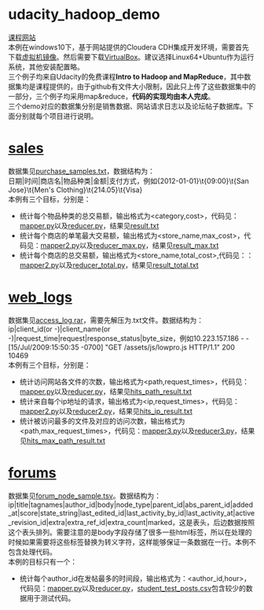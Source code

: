 # udacity_hadoop_demo
[课程网站](https://classroom.udacity.com/courses/ud617)<br>
本例在windows10下，基于网站提供的Cloudera CDH集成开发环境，需要首先下载[虚拟机镜像](http://content.udacity-data.com/courses/ud617/Cloudera-Udacity-Training-VM-4.1.1.c.zip)。然后需要下载[VirtualBox](https://download.virtualbox.org/virtualbox/5.2.12/VirtualBox-5.2.12-12-122591.-Win.exe)。建议选择Linux64+Ubuntu作为运行系统，其他安装配置略。<br>
三个例子均来自Udacity的免费课程**Intro to Hadoop and MapReduce**，其中数据集均是课程提供的，由于github有文件大小限制，因此只上传了这些数据集中的一部分，三个例子均采用map&reduce，**代码的实现均由本人完成**。<br>
三个demo对应的数据集分别是销售数据、网站请求日志以及论坛帖子数据库。下面分别就每个项目进行说明。<br>

# [sales](https://github.com/NiuCoder/udacity_hadoop_demo/tree/master/sales)
数据集见[purchase_samples.txt](https://github.com/NiuCoder/udacity_hadoop_demo/blob/master/sales/purchase_sample.txt)，数据结构为：<br>
日期|时间|商店名|物品种类|金额|支付方式，例如{2012-01-01}\t{09:00}\t{San Jose}\t{Men's Clothing}\t{214.05}\t{Visa}<br>
本例有三个目标，分别是：<br>
- 统计每个物品种类的总交易额，输出格式为<category,cost>，代码见：[mapper.py](https://github.com/NiuCoder/udacity_hadoop_demo/blob/master/sales/mapper.py)以及[reducer.py](https://github.com/NiuCoder/udacity_hadoop_demo/blob/master/sales/reducer.py)，结果见[result.txt](https://github.com/NiuCoder/udacity_hadoop_demo/blob/master/sales/result.txt)
- 统计每个商店的单笔最大交易额，输出格式为<store_name,max_cost>，代码见：[mapper2.py](https://github.com/NiuCoder/udacity_hadoop_demo/blob/master/sales/mapper2.py)以及[reducer_max.py](https://github.com/NiuCoder/udacity_hadoop_demo/blob/master/sales/reducer.py)，结果见[result_max.txt](https://github.com/NiuCoder/udacity_hadoop_demo/blob/master/sales/result_max.txt)
- 统计每个商店的总交易额，输出格式为<store_name,total_cost>,代码见：：[mapper2.py](https://github.com/NiuCoder/udacity_hadoop_demo/blob/master/sales/mapper2.py)以及[reducer_total.py](https://github.com/NiuCoder/udacity_hadoop_demo/blob/master/sales/reducer_total.py)，结果见[result_total.txt](https://github.com/NiuCoder/udacity_hadoop_demo/blob/master/sales/result_total.txt)

# [web_logs](https://github.com/NiuCoder/udacity_hadoop_demo/tree/master/web_logs)
数据集见[access_log.rar](https://github.com/NiuCoder/udacity_hadoop_demo/blob/master/web_logs/access_log.rar)，需要先解压为.txt文件。数据结构为：<br>
ip|client_id(or -)|client_name(or -)|request_time|request|response_status|byte_size，例如10.223.157.186 - - [15/Jul/2009:15:50:35 -0700] "GET /assets/js/lowpro.js HTTP/1.1" 200 10469<br>
本例有三个目标，分别是：<br>
- 统计访问网站各文件的次数，输出格式为<path,request_times>，代码见：[mapper.py](https://github.com/NiuCoder/udacity_hadoop_demo/blob/master/web_logs/mapper.py)以及[reducer.py](https://github.com/NiuCoder/udacity_hadoop_demo/blob/master/web_logs/reducer.py)，结果见[hits_path_result.txt](https://github.com/NiuCoder/udacity_hadoop_demo/blob/master/web_logs/hits_path_result.txt)
- 统计来自每个ip地址的请求，输出格式为<ip,request_times>，代码见：[mapper2.py](https://github.com/NiuCoder/udacity_hadoop_demo/blob/master/web_logs/mapper2.py)以及[reducer2.py](https://github.com/NiuCoder/udacity_hadoop_demo/blob/master/web_logs/reducer2.py)，结果见[hits_ip_result.txt](https://github.com/NiuCoder/udacity_hadoop_demo/blob/master/web_logs/hits_ip_result.txt)
- 统计被访问最多的文件及对应的访问次数，输出格式为<path,max_request_times>，代码见：[mapper3.py](https://github.com/NiuCoder/udacity_hadoop_demo/blob/master/web_logs/mapper3.py)以及[reducer3.py](https://github.com/NiuCoder/udacity_hadoop_demo/blob/master/web_logs/reducer3.py)，结果见[hits_max_path_result.txt](https://github.com/NiuCoder/udacity_hadoop_demo/blob/master/web_logs/hits_max_path_result.txt)

# [forums](https://github.com/NiuCoder/udacity_hadoop_demo/tree/master/forms)
数据集见[forum_node_sample.tsv](https://github.com/NiuCoder/udacity_hadoop_demo/blob/master/forms/forum_node_sample.tsv)。数据结构为：<br>
ip|title|tagnames|author_id|body|node_type|parent_id|abs_parent_id|added_at|score|state_string|last_edited_id|last_activity_by_id|last_activity_at|active_revision_id|extra|extra_ref_id|extra_count|marked，这是表头，后边数据按照这个表头排列。需要注意的是body字段存储了很多一些html标签，所以在处理的时候如果需要将这些标签替换为转义字符，这样能够保证一条数据在一行。本例不包含处理代码。<br>
本例的目标只有一个：<br>
- 统计每个author_id在发帖最多的时间段，输出格式为：<author_id,hour>，代码见：[mapper.py](https://github.com/NiuCoder/udacity_hadoop_demo/blob/master/forms/mapper.py)以及[reducer.py](https://github.com/NiuCoder/udacity_hadoop_demo/blob/master/forms/reducer.py)，[student_test_posts.csv](https://github.com/NiuCoder/udacity_hadoop_demo/blob/master/forms/student_test_posts.csv)包含较少的数据用于测试代码。
